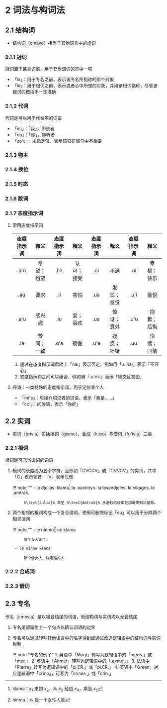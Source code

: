 # 2 词法与构词法

## 2.1 结构词
- 结构词（cmavo）相当于其他语言中的虚词

### 2.1.1 冠词
冠词置于某类词前，用于充当谓词的其中一项

- 「la」：用于专名之前，表示该专名所指称的那个对象
- 「le」：用于根词之前，表示说者心中所想的对象，并用该根词指称，尽管该根词的概括不一定准确

### 2.1.2 代词
代词是可以用于代替项的词语

- 「mi」：「我」，即说者
- 「do」：「你」，即听者
- 「zo'e」：未指定值，表示该项在谓句中不重要

### 2.1.3 物主

### 2.1.4 换位

### 2.1.5 时态

### 2.1.6 数词

### 2.1.7 态度指示词
1. 常用态度指示词

    <div class="text-table">

    | 态度指示词 |    释义    | 态度指示词 |    释义    | 态度指示词 |    释义    | 态度指示词 |    释义    |
    | :--------: | :--------: | :--------: | :--------: | :--------: | :--------: | :--------: | :--------: |
    |    .a'o    | 希望；盼望 |    .i'e    | 认可；接受 |    .oi     |    不满    |    .ui     | 幸福；快乐 |
    |    .au     |    要求    |    .ii     |    害怕    |    .ua     | 发现；发觉 |    .u'i    |    愉悦    |
    |    .a'u    |   感兴趣   |    .iu     |  爱；喜欢  |    .ue     | 惊讶；意外 |    .u'u    | 抱歉；后悔 |
    |    .ie     | 赞同；一致 |    .o'a    |    骄傲    |    .u'e    | 疑惑；怀疑 |    .uu     | 怜悯；同情 |

    </div>

    1. 通过在态度指示词后附上「nai」表示否定，例如用「.uinai」表示「不开心」
    2. 态度指示词之间可以组合，例如用「.u'e.ii」表示「疑惑且害怕」

2. 呼语：一类特殊的态度指示词，用于定位某个人
    - 「mi'e」：后接介绍说者的词语，表示「我是……」
    - 「coi」：问候语，表示「你好」

## 2.2 实词
- 实词（brivla）包括根词（gismu）、合成（lujvo）与借词（fu'ivla）三类

### 2.2.1 根词
根词是可充当谓词的词语

1. 根词的长度必为五个字符，且形如「CVCCV」或「CVVCV」的实词，其中「C」表示辅音，「V」表示元音

    !!! note ""
        - la djulias. klama[^1] la .uacintyn. la losandjeles. la cikagos. la .amtrak.

            $\text{Julia}$ 乘坐 $\text{Amtrak}$ 从洛杉矶经由芝加哥来到华盛顿。

2. 两个相邻的根词构成一个复合谓词，使用可删除标记「cu」可以用于分隔两个相邻谓词

    !!! note ""
        - le ninmu[^2] cu klama

            那个女人走了。

        - le ninmu klama

            那个像女人一样走路的人

### 2.2.2 合成词

### 2.2.3 借词

## 2.3 专名
专名（cmevla）是以辅音结尾的词语，而结构词与实词均以元音结尾

1. 专名尾部需附上一个句点以确认词语的边界
2. 专名可以通过转写其他语言中的名字得到或通过改造逻辑语中的结构词与实词得到

    !!! note "专名的例子"
        1. 英语中「Mary」转写为逻辑语中的「meris.」或「mer.」
        2. 英语中「Ahmet」转写为逻辑语中的「.axmet.」
        3. 法语中「Pierre」转写为逻辑语中的「pi,ER.」或「pi.ER.」
        4. 英语中「Green」对应逻辑语中「crino」，可写为「crinos.」或「crin.」

[^1]: klama：$x_1$ 来到 $x_2$，从 $x_3$ 经由 $x_4$，乘坐 $x_5$
[^2]: ninmu：$x_1$ 是一个女性人类
